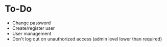 # To-Do
 - Change password
 - Create/register user
 - User management
 - Don't log out on unauthorized access (admin level lower than required)

